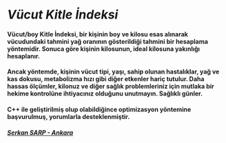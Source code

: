 # _Vücut Kitle İndeksi_
#### Vücut/boy Kitle İndeksi, bir kişinin boy ve kilosu esas alınarak vücudundaki tahmini yağ oranının gösterildiği tahmini bir hesaplama yöntemidir. Sonuca göre kişinin kilosunun, ideal kilosuna yakınlığı hesaplanır.
#### Ancak yöntemde, kişinin vücut tipi, yaşı, sahip olunan hastalıklar, yağ ve kas dokusu, metabolizma hızı gibi diğer etkenler hariç tutulur. Daha hassas ölçümler, kilonuz ve diğer sağlık problemleriniz için mutlaka bir hekime kontrolüne ihtiyacınız olduğunu unutmayın. Sağlıklı günler.
#### C++ ile geliştirilmiş olup olabildiğince optimizasyon yöntemine başvurulmuş, yorumlarla desteklenmiştir.
##### <ins>Serkan SARP - Ankara</ins>
